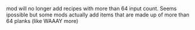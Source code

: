 mod will no longer add recipes with more than 64 input count. Seems ipossible but some mods actually add items that are made up of more than 64 planks (like WAAAY more)